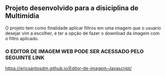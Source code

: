 ## Projeto desenvolvido para a disiciplina de Multimídia

O projeto tem como finalidade aplicar filtros em uma imagem que o usuario desejar vim a escolher, e ter a opção de fazer o download da imagem com o filtro aplicado.

### O EDITOR DE IMAGEM WEB PODE SER ACESSADO PELO SEGUINTE LINK

https://ericsantosdm.github.io/Editor-de-imagem-Javascript/
